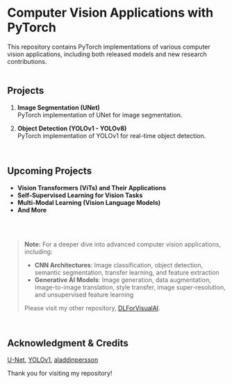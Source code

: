 # Computer Vision Applications with PyTorch

This repository contains PyTorch implementations of various computer vision applications, including both released models and new research contributions.
<br><br>

## Projects
1. **Image Segmentation (UNet)**  
   PyTorch implementation of UNet for image segmentation.

2. **Object Detection (YOLOv1 - YOLOv8)**  
   PyTorch implementation of YOLOv1 for real-time object detection.

<br>

## Upcoming Projects
- **Vision Transformers (ViTs) and Their Applications**
- **Self-Supervised Learning for Vision Tasks**
- **Multi-Modal Learning (Vision Language Models)**
- **And More**

<br><br>

> **Note:** For a deeper dive into advanced computer vision applications, including:
> 
> - **CNN Architectures**: Image classification, object detection, semantic segmentation, transfer learning, and feature extraction
> - **Generative AI Models**: Image generation, data augmentation, image-to-image translation, style transfer, image super-resolution, and unsupervised feature learning
> 
> Please visit my other repository, [DLForVisualAI](https://github.com/hafizshakeel/DLForVisualAI).


<br>

## Acknowledgment & Credits
[U-Net](https://arxiv.org/abs/1505.04597), [YOLOv1](https://arxiv.org/abs/1506.02640), [aladdinpersson](https://github.com/aladdinpersson/Machine-Learning-Collection)

Thank you for visiting my repository!
